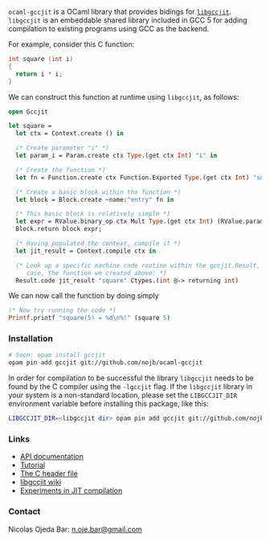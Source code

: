 `ocaml-gccjit` is a OCaml library that provides bidings for
[`libgccjit`](https://gcc.gnu.org/wiki/JIT).  `libgccjit` is an embeddable
shared library included in GCC 5 for adding compilation to existing programs
using GCC as the backend.

For example, consider this C function:

```c
int square (int i)
{
  return i * i;
}
```

We can construct this function at runtime using `libgccjit`, as follows:

```ocaml
open Gccjit

let square =
  let ctx = Context.create () in

  (* Create parameter "i" *)
  let param_i = Param.create ctx Type.(get ctx Int) "i" in

  (* Create the function *)
  let fn = Function.create ctx Function.Exported Type.(get ctx Int) "square" [ param_i ] in

  (* Create a basic block within the function *)
  let block = Block.create ~name:"entry" fn in

  (* This basic block is relatively simple *)
  let expr = RValue.binary_op ctx Mult Type.(get ctx Int) (RValue.param param_i) (RValue.param param_i) in
  Block.return block expr;

  (* Having populated the context, compile it *)
  let jit_result = Context.compile ctx in

  (* Look up a specific machine code routine within the gccjit.Result, in this
     case, the function we created above: *)
  Result.code jit_result "square" Ctypes.(int @-> returning int)
```

We can now call the function by doing simply
```ocaml
(* Now try running the code *)
Printf.printf "square(5) = %d\n%!" (square 5)
```

### Installation

```bash
# Soon: opam install gccjit
opam pin add gccjit git://github.com/nojb/ocaml-gccjit
```

In order for compilation to be successful the library `libgccjit` needs to be
found by the C compiler using the `-lgccjit` flag.  If the `libgccjit` library
in your system is a non-standard location, please set the `LIBGCCJIT_DIR`
environment variable before installing this package, like this:

```bash
LIBGCCJIT_DIR=<libgccjit dir> opam pin add gccjit git://github.com/nojb/ocaml-gccjit
```

### Links

- [API documentation](https://nojb.github.io/ocaml-gccjit)
- [Tutorial](https://github.com/nojb/ocaml-gccjit/wiki)
- [The C header file](https://github.com/gcc-mirror/gcc/blob/master/gcc/jit/libgccjit.h)
- [libgccjit wiki](https://gcc.gnu.org/wiki/JIT)
- [Experiments in JIT compilation](https://github.com/davidmalcolm/jittest)

### Contact

Nicolas Ojeda Bar: <n.oje.bar@gmail.com>
